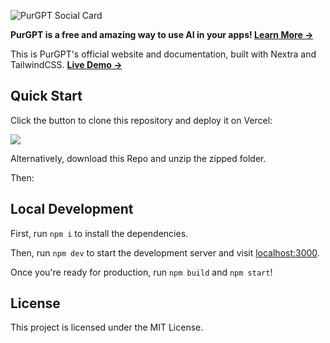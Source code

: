 ![PurGPT Social Card](https://raw.githubusercontent.com/Sidd-underscore/purgpt-redesign/main/public/purgpt-social-card.png)

**PurGPT is a free and amazing way to use AI in your apps! [Learn More →](https://purgpt-redesign.vercel.app/about)**

This is PurGPT's official website and documentation, built with Nextra and TailwindCSS. [**Live Demo →**](https://purgpt-redesign.vercel.app)

## Quick Start

Click the button to clone this repository and deploy it on Vercel:

[![](https://vercel.com/button)](https://vercel.com/new/clone?s=https://github.com/Sidd-underscore/purgpt-redesign&showOptionalTeamCreation=false)

Alternatively, download this Repo and unzip the zipped folder.

Then:

## Local Development

First, run `npm i` to install the dependencies.

Then, run `npm dev` to start the development server and visit [localhost:3000](localhost:300).

Once you're ready for production, run `npm build` and `npm start`!

## License

This project is licensed under the MIT License.
